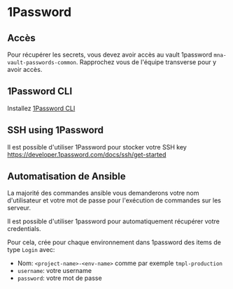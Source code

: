 # 1Password

## Accès

Pour récupérer les secrets, vous devez avoir accès au vault 1password `mna-vault-passwords-common`. Rapprochez vous de l'équipe transverse pour y avoir accès.

## 1Password CLI

Installez [1Password CLI](https://developer.1password.com/docs/cli/get-started/)

## SSH using 1Password

Il est possible d'utiliser 1Password pour stocker votre SSH key https://developer.1password.com/docs/ssh/get-started

## Automatisation de Ansible

La majorité des commandes ansible vous demanderons votre nom d'utilisateur et votre mot de passe pour l'exécution de commandes sur les serveur.

Il est possible d'utiliser 1password pour automatiquement récupérer votre credentials.

Pour cela, crée pour chaque environnement dans 1password des items de type `Login` avec:

- Nom: `<project-name>-<env-name>` comme par exemple `tmpl-production`
- `username`: votre username
- `password`: votre mot de passe
